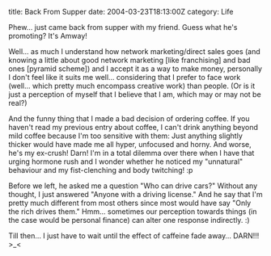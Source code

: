 title: Back From Supper
date: 2004-03-23T18:13:00Z
category: Life

Phew… just came back from supper with my friend. Guess what he's promoting? It's Amway!

Well… as much I understand how network marketing/direct sales goes (and knowing a little about good network marketing [like franchising] and bad ones [pyramid scheme]) and I accept it as a way to make money, personally I don't feel like it suits me well… considering that I prefer to face work (well… which pretty much encompass creative work) than people. (Or is it just a perception of myself that I believe that I am, which may or may not be real?)

And the funny thing that I made a bad decision of ordering coffee. If you haven't read my previous entry about coffee, I can't drink anything beyond mild coffee because I'm too sensitive with them: Just anything slightly thicker would have made me all hyper, unfocused and horny. And worse, he's my ex-crush! Darn! I'm in a total dilemma over there when I have that urging hormone rush and I wonder whether he noticed my "unnatural" behaviour and my fist-clenching and body twitching! :p

Before we left, he asked me a question "Who can drive cars?" Without any thought, I just answered "Anyone with a driving license." And he say that I'm pretty much different from most others since most would have say "Only the rich drives them." Hmm… sometimes our perception towards things (in the case would be personal finance) can alter one response indirectly. :)

Till then… I just have to wait until the effect of caffeine fade away… DARN!!! >\_<
